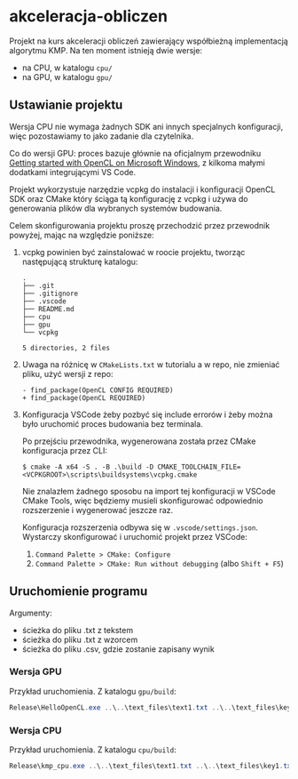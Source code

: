 # akceleracja-obliczen

Projekt na kurs akceleracji obliczeń zawierający współbieżną implementacją algorytmu KMP. Na ten moment istnieją dwie
wersje:

- na CPU, w katalogu `cpu/`
- na GPU, w katalogu `gpu/`

## Ustawianie projektu

Wersja CPU nie wymaga żadnych SDK ani innych specjalnych konfiguracji, więc pozostawiamy to jako zadanie dla czytelnika.

Co do wersji GPU: proces bazuje głównie na oficjalnym przewodniku [Getting started with OpenCL on Microsoft
Windows](https://github.com/KhronosGroup/OpenCL-Guide/blob/main/chapters/getting_started_windows.md), z kilkoma małymi
dodatkami integrującymi VS Code.

Projekt wykorzystuje narzędzie vcpkg do instalacji i konfiguracji OpenCL SDK oraz CMake który ściąga tą konfigurację z
vcpkg i używa do generowania plików dla wybranych systemów budowania.

Celem skonfigurowania projektu proszę przechodzić przez przewodnik powyżej, mając na względzie poniższe:

1. vcpkg powinien być zainstalować w roocie projektu, tworząc następującą strukturę katalogu:
    ```
    .
    ├── .git
    ├── .gitignore
    ├── .vscode
    ├── README.md
    ├── cpu
    ├── gpu
    └── vcpkg

    5 directories, 2 files
    ```

2. Uwaga na różnicę w `CMakeLists.txt` w tutorialu a w repo, nie zmieniać pliku, użyć wersji z repo:
    ```
    - find_package(OpenCL CONFIG REQUIRED)
    + find_package(OpenCL REQUIRED)
    ```

3. Konfiguracja VSCode żeby pozbyć się include errorów i żeby można było
   uruchomić proces budowania bez terminala.

    Po przejściu przewodnika, wygenerowana została przez CMake konfiguracja przez CLI:
    ```
    $ cmake -A x64 -S . -B .\build -D CMAKE_TOOLCHAIN_FILE=<VCPKGROOT>\scripts\buildsystems\vcpkg.cmake
    ```
    Nie znalazłem żadnego sposobu na import tej konfiguracji w VSCode CMake Tools, więc będziemy musieli skonfigurować
    odpowiednio rozszerzenie i wygenerować jeszcze raz.

    Konfiguracja rozszerzenia odbywa się w `.vscode/settings.json`. Wystarczy skonfigurować i uruchomić projekt przez
    VSCode:

    1. `Command Palette > CMake: Configure`
    2. `Command Palette > CMake: Run without debugging` (albo `Shift + F5`)

## Uruchomienie programu

Argumenty: 
- ścieżka do pliku .txt z tekstem
- ścieżka do pliku .txt z wzorcem
- ścieżka do pliku .csv, gdzie zostanie zapisany wynik

### Wersja GPU

Przykład uruchomienia. Z katalogu `gpu/build`:

```powershell
Release\HelloOpenCL.exe ..\..\text_files\text1.txt ..\..\text_files\key1.txt ..\..\results\gpu-text1-key1.csv
```

### Wersja CPU

Przykład uruchomienia. Z katalogu `cpu/build`:

```powershell
Release\kmp_cpu.exe ..\..\text_files\text1.txt ..\..\text_files\key1.txt ..\..\results\cpu-text1-key1.csv
```